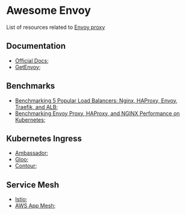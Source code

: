 # Awesome Envoy

List of resources related to [Envoy proxy](https://www.envoyproxy.io/)

## Documentation

* [Official Docs](https://www.envoyproxy.io/docs/envoy/latest/);
* [GetEnvoy](https://www.getenvoy.io/);

## Benchmarks

* [Benchmarking 5 Popular Load Balancers: Nginx, HAProxy, Envoy, Traefik, and ALB](https://www.loggly.com/blog/benchmarking-5-popular-load-balancers-nginx-haproxy-envoy-traefik-and-alb/);
* [Benchmarking Envoy Proxy, HAProxy, and NGINX Performance on Kubernetes](https://www.getambassador.io/resources/envoyproxy-performance-on-k8s/);

## Kubernetes Ingress

* [Ambassador](https://www.getambassador.io/);
* [Gloo](https://www.solo.io/products/gloo/);
* [Contour](https://projectcontour.io/);

## Service Mesh

* [Istio](https://istio.io/);
* [AWS App Mesh](https://docs.aws.amazon.com/app-mesh/latest/userguide/envoy.html);
